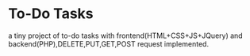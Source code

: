 # To-Do Tasks
a tiny project of to-do tasks with frontend(HTML+CSS+JS+JQuery) and backend(PHP),DELETE,PUT,GET,POST request implemented.
